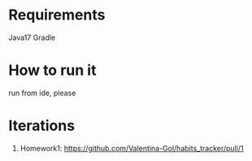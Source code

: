 # Requirements
Java17
Gradle

# How to run it

run from ide, please

# Iterations
1. Homework1: https://github.com/Valentina-Gol/habits_tracker/pull/1